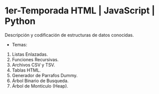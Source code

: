 # 1er-Temporada HTML | JavaScript | Python 
Descripción y codificación de estructuras de datos conocidas.
* Temas:
1. Listas Enlazadas.
2. Funciones Recursivas.
3. Archivos CSV y TSV.
4. Tablas HTML.
5. Generador de Parrafos Dummy.
6. Árbol Binario de Busqueda.
7. Árbol de Monticulo (Heap).
